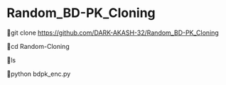 # Random_BD-PK_Cloning

🥶git clone https://github.com/DARK-AKASH-32/Random_BD-PK_Cloning

🥶cd Random-Cloning 

🥶ls 

🥶python bdpk_enc.py
